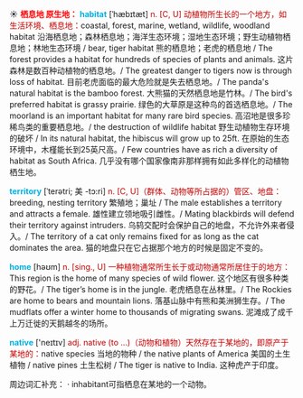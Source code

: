 ☀ <font color="red">**栖息地 原生地：**</font>
<font color="sky blue">**habitat**</font> [ˈhæbɪtæt]
<font color="#c00000">n. [C, U] 动植物所生长的一个地方，如生活环境、栖息地：</font>coastal, forest, marine, wetland, wildlife, woodland habitat 沿海栖息地；森林栖息地；海洋生态环境；湿地生态环境；野生动植物栖息地；林地生态环境 / bear, tiger habitat 熊的栖息地；老虎的栖息地 / The forest provides a habitat for hundreds of species of plants and animals. 这片森林是数百种动植物的栖息地。/ The greatest danger to tigers now is through loss of habitat. 目前老虎面临的最大危险就是失去栖息地。/ The panda's natural habitat is the bamboo forest. 大熊猫的天然栖息地是竹林。/ The bird's preferred habitat is grassy prairie. 绿色的大草原是这种鸟的首选栖息地。/ The moorland is an important habitat for many rare bird species. 高沼地是很多珍稀鸟类的重要栖息地。/ the destruction of wildlife habitat 野生动植物生存环境的破坏 / In its natural habitat, the hibiscus will grow up to 25ft. 在原始的生态环境中，木槿能长到25英尺高。/ Few countries have as rich a diversity of habitat as South Africa. 几乎没有哪个国家像南非那样拥有如此多样化的动植物栖生地。
           
<font color="sky blue">**territory**</font> [ˈterətri; 美 -tɔ:ri]
<font color="#c00000">n. [C, U]（群体、动物等所占据的）管区、地盘：</font>breeding, nesting territory 繁殖地；巢址 / The male establishes a territory and attracts a female. 雄性建立领地吸引雌性。/ Mating blackbirds will defend their territory against intruders. 乌鸫交配时会保护自己的地盘，不允许外来者侵入。/ The territory of a cat only remains fixed for as long as the cat dominates the area. 猫的地盘只在它占据那个地方的时候是固定不变的。

<font color="sky blue">**home**</font> [həʊm] 
<font color="#c00000">n. [sing., U] 一种植物通常所生长于或动物通常所居住于的地方：</font>This region is the home of many species of wild flower. 这个地区有很多种类的野花。/ The tiger’s home is in the jungle. 老虎栖息在丛林里。/ The Rockies are home to bears and mountain lions. 落基山脉中有熊和美洲狮生存。/ The mudflats offer a winter home to thousands of migrating swans. 泥滩成了成千上万迁徙的天鹅越冬的场所。

<font color="sky blue">**native**</font> ['neɪtɪv] 
<font color="#c00000">adj. native (to ...)（动物和植物）天然存在于某地的，即原产于某地的：</font>native species 当地的物种 / the native plants of America 美国的土生植物 / native pines 土生松树 / The tiger is native to India. 这种虎产于印度。

周边词汇补充：
· inhabitant可指栖息在某地的一个动物。

